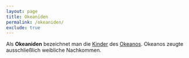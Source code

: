 ```yaml
---
layout: page
title: Okeaniden
permalink: /okeaniden/
exclude: true
---
```


Als **Okeaniden** bezeichnet man die [Kinder](/ide/) des [Okeanos](/okeanos/). Okeanos zeugte ausschließlich weibliche Nachkommen.
